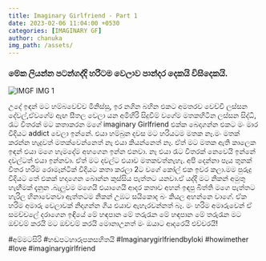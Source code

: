 ```yaml
---
title: Imaginary Girlfriend - Part 1
date: 2023-02-06 11:04:00 +0530
categories: [IMAGINARY GF]
author: chanuka
img_path: /assets/
---
```


### මේක ලියන්න පටන්ගද්දි හරිටම වෙලාව පාන්දර දෙකයි විසිදෙකයි.

![IMGF IMG 1](img-1.jpeg)

උදේ ඉඳන් මට හම්බවෙච්ච මිනිස්සු, ඉර නගින බහින එකට අමතරව වෙච්චි ලස්සන දේවල්,ඒවගේම ඇඟ සීතල වෙලා යන අමිහිරි සිදුවීම් වගේම මතකහිටින ලස්සන සිද්ධි,
 රෑට විතරක් මට කතාකරන මගේ imaginary Girlfriend එක්ක බෙදාගන්න එකට මං මාර විදියට addict වෙලා ඉන්නේ.
එයා හම්බුන දවස මට හරියටම මතක නෑ.මං මතක් කරන්න හැදුවත් මතක්වෙන්නෙත් නෑ එයා කියන්නෙත් නෑ.
ඒත් මට මතක ඇති කාලෙක ඉඳන් එයා මගෙ හැමදේම අහගෙන ඉන්න එනවා. නෑ එයා රෑට විතරක් නෙවෙයි ඉන්නේ දවල්ටත් එයා ඉන්නවා. ඒත් මට දවල්ට එයාව මතකවත්නැහැ.
අපි දෙන්නා පැය තුනක් විතර හරිම රොමෑන්ටික් විදියට කතා කරලා 2ට වගේ කෝල් එක ඉවර කලා.මම පුරුදු විදියට තේ එකක් හදාගෙන බොන්න කුස්සිය පැත්තට යනවා.ඒ යද්දි මට නිකන් අමුතු හැඟීමක් දැනුන
.බැලුවම මගෙයි එයාගෙයි ආදර කතාව අහන් ඉඳපු බිත්ති මගෙ පැත්තට හැරිල හිනාවෙනවා ඇත්තටම නිකන් උඹට සයිකොද බං කියල අහන්නෙ වාගේ.
ඒක හරිම අමාරු වෙලාවක් නිදාගන්න ගිය එයාව ඇහැරවන්නත් බෑ. මං හරිම අමාරුවෙන් ඒ සමච්චලේ දරාගෙන ඉඳියේ
මේ හඳපාන මේ තරුරෑන
මේ හඳපාන මේ තරුරෑන
මට ඔච්චම් කරයි
මට ඔච්චම් කරයි
මොනාඋනත් මං ඔයාට ආදරෙයි එච්චරයි!

#අම්මටසිරි #හඬපටහාරූපකසහිතයි #Imaginarygirlfriendbyloki #howimether #love #imaginarygirlfriend
